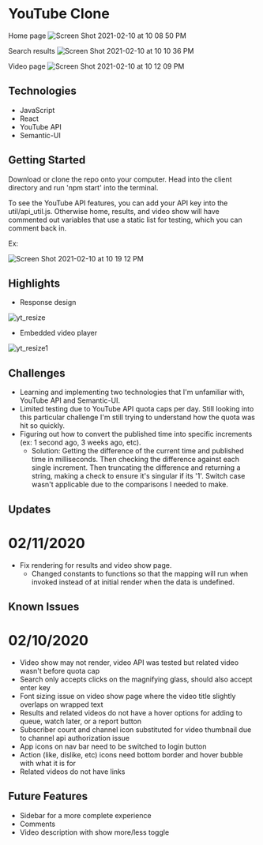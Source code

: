 # YouTube Clone

Home page
![Screen Shot 2021-02-10 at 10 08 50 PM](https://user-images.githubusercontent.com/52799217/107607117-28270880-6bed-11eb-8b54-025b287fcb64.png)

Search results
![Screen Shot 2021-02-10 at 10 10 36 PM](https://user-images.githubusercontent.com/52799217/107607119-29f0cc00-6bed-11eb-8c56-5819b9163186.png)

Video page
![Screen Shot 2021-02-10 at 10 12 09 PM](https://user-images.githubusercontent.com/52799217/107607120-2a896280-6bed-11eb-8e86-cb1733f31e48.png)
## Technologies
- JavaScript
- React
- YouTube API
- Semantic-UI
## Getting Started
Download or clone the repo onto your computer. Head into the client directory and run 'npm start' into the terminal.

To see the YouTube API features, you can add your API key into the util/api_util.js. Otherwise home, results, and video show will have commented out variables that use a static list for testing, which you can comment back in.

Ex:

![Screen Shot 2021-02-10 at 10 19 12 PM](https://user-images.githubusercontent.com/52799217/107607401-037f6080-6bee-11eb-8848-3ebb90a06049.png)


## Highlights
- Response design

![yt_resize](https://user-images.githubusercontent.com/52799217/107609590-3d536580-6bf4-11eb-8abc-e01cae8fd33c.gif)

- Embedded video player

![yt_resize1](https://user-images.githubusercontent.com/52799217/107609586-388eb180-6bf4-11eb-944a-541d10fb582d.gif)

## Challenges
- Learning and implementing two technologies that I'm unfamiliar with, YouTube API and Semantic-UI.
- Limited testing due to YouTube API quota caps per day. Still looking into this particular challenge I'm still trying to understand how the quota was hit so quickly.
- Figuring out how to convert the published time into specific increments (ex: 1 second ago, 3 weeks ago, etc).
  - Solution: Getting the difference of the current time and published time in milliseconds. Then checking the difference against each single increment. Then truncating the difference and returning a string, making a check to ensure it's singular if its '1'. Switch case wasn't applicable due to the comparisons I needed to make.
  
## Updates
# 02/11/2020
- Fix rendering for results and video show page.
  - Changed constants to functions so that the mapping will run when invoked instead of at initial render when the data is undefined.

## Known Issues
# 02/10/2020
- Video show may not render, video API was tested but related video wasn't before quota cap
- Search only accepts clicks on the magnifying glass, should also accept enter key
- Font sizing issue on video show page where the video title slightly overlaps on wrapped text
- Results and related videos do not have a hover options for adding to queue, watch later, or a report button
- Subscriber count and channel icon substituted for video thumbnail due to channel api authorization issue
- App icons on nav bar need to be switched to login button
- Action (like, dislike, etc) icons need bottom border and hover bubble with what it is for
- Related videos do not have links

## Future Features
- Sidebar for a more complete experience
- Comments
- Video description with show more/less toggle
